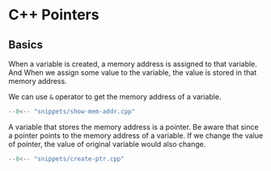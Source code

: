 # C++ Pointers

## Basics

When a variable is created, a memory address is assigned to that variable. And When we assign some value to the variable, the value is stored in that memory address.

We can use `&` operator to get the memory address of a variable.

```cpp title="show-mem-addr.cpp" linenums="1"
--8<-- "snippets/show-mem-addr.cpp"
```

A variable that stores the memory address is a pointer. Be aware that since a pointer points to the memory address of a variable. If we change the value of pointer, the value of original variable would also change.

```cpp title="create-ptr.cpp" linenums="1"
--8<-- "snippets/create-ptr.cpp"
```
